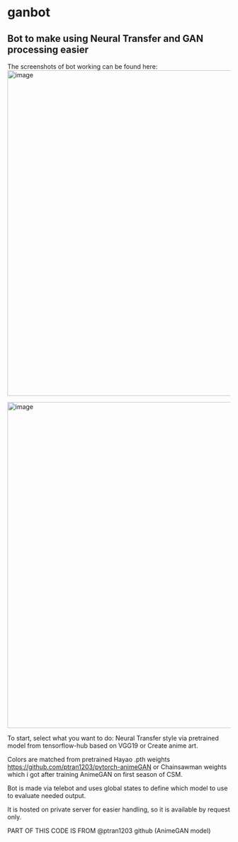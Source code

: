 # ganbot
## Bot to make using Neural Transfer and GAN processing easier
The screenshots of bot working can be found here:
<img width="735" alt="image" src="https://user-images.githubusercontent.com/113827076/210513233-38536381-74bb-48d2-aa9f-b1faf8191a3a.png">

<img width="736" alt="image" src="https://user-images.githubusercontent.com/113827076/210513331-2c16a2ed-e5b8-4381-a437-b38f498cd429.png">

To start, select what you want to do: Neural Transfer style via pretrained model from tensorflow-hub based on VGG19 or Create anime art.

Colors are matched from pretrained Hayao .pth weights https://github.com/ptran1203/pytorch-animeGAN or Chainsawman weights which i got after training AnimeGAN on first season of CSM.

Bot is made via telebot and uses global states to define which model to use to evaluate needed output.

It is hosted on private server for easier handling, so it is available by request only.

PART OF THIS CODE IS FROM @ptran1203 github (AnimeGAN model)
